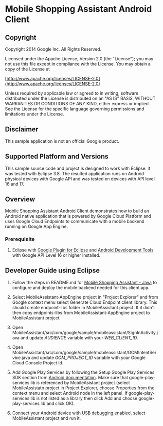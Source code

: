 # Mobile Shopping Assistant Android Client

## Copyright
Copyright 2014 Google Inc. All Rights Reserved.

Licensed under the Apache License, Version 2.0 (the "License"); you may not use this file except in compliance with the License. You may obtain a copy of the License at

[http://www.apache.org/licenses/LICENSE-2.0](http://www.apache.org/licenses/LICENSE-2.0)

Unless required by applicable law or agreed to in writing, software distributed under the License is distributed on an "AS IS" BASIS, WITHOUT WARRANTIES OR CONDITIONS OF ANY KIND, either express or implied. See the License for the specific language governing permissions and limitations under the License.

## Disclaimer
This sample application is not an official Google product.

## Supported Platform and Versions
This sample source code and project is designed to work with Eclipse. It was tested with Eclipse 3.8. The resulted application runs on Android physical devices with Google API and was tested on devices with API level 16 and 17.

## Overview
[Mobile Shopping Assistant Android Client](https://github.com/GoogleCloudPlatform/solutions-mobile-shopping-assistant-android-client) demonstrates how to build an Android native application that is powered by Google Cloud Platform and uses Google Cloud Endpoints to communicate with a mobile backend running on Google App Engine.

### Prerequisite
1. Eclipse with [Google Plugin for Eclipse](https://developers.google.com/eclipse/docs/getting_started) and [Android Development Tools](http://developer.android.com/tools/sdk/eclipse-adt.html) with Google API Level 16 or higher installed.

## Developer Guide using Eclipse
1. Follow the steps in README.md for [Mobile Shopping Assistant - Java](https://github.com/GoogleCloudPlatform/solutions-mobile-shopping-assistant-backend-java) to configure and deploy the mobile backend needed for this client app.

2. Select MobileAssistant-AppEngine project in "Project Explorer" and from Google context menu select Generate Cloud Endpoint client library. This should create endpoint-libs folder in MobileAssistant project. If it didn't then copy endpoints-libs from MobileAssistant-AppEngine project to MobileAssistant project.

3. Open MobileAssistant/src/com/google/sample/mobileassistant/SignInActivity.java and update *AUDIENCE* variable with your *WEB_CLIENT_ID*.

4. Open MobileAssistant/src/com/google/sample/mobileassistant/GCMIntentService.java and update *GCM_PROJECT_ID* variable with your Google Cloud Console Project Id.

5. Add Google Play Services by following the Setup Google Play Services SDK section from [Android documentation](https://developer.android.com/google/play-services/setup.html).
Make sure that google-play-services.lib is referenced by MobileAsistant project (select MobileAssistatn project in Project Explorer, choose Properties from the context menu and select Android node in the left panel. If google-play-services.lib is not listed as a library then click Add and choose google-play-services.lib and click OK).

6. Connect your Android device with [USB debugging enabled](http://developer.android.com/tools/device.html), select MobileAssistant project and run it.
